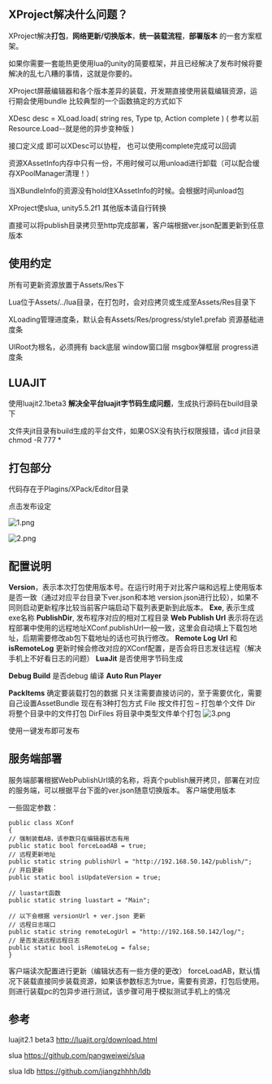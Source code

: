 ## XProject解决什么问题？

XProject解决**打包**，**网络更新/切换版本**，**统一装载流程**，**部署版本** 的一套方案框架。

如果你需要一套能热更使用lua的unity的简要框架，并且已经解决了发布时候将要解决的乱七八糟的事情，这就是你要的。

XProject屏蔽编辑器和各个版本差异的装载，开发期直接使用装载编辑资源，运行期会使用bundle
比较典型的一个函数搞定的方式如下

XDesc desc = XLoad.load( string res, Type tp, Action<XDesc> complete )
( 参考以前Resource.Load--就是他的异步变种版 )

接口定义成 即可以XDesc可以协程， 也可以使用complete完成可以回调

资源XAssetInfo内存中只有一份，不用时候可以用unload进行卸载（可以配合缓存XPoolManager清理！）

当XBundleInfo的资源没有hold住XAssetInfo的时候。会根据时间unload包

XProject使slua, unity5.5.2f1 其他版本请自行转换

直接可以将publish目录拷贝至http完成部署，客户端根据ver.json配置更新到任意版本


## 使用约定

所有可更新资源放置于Assets/Res下

Lua位于Assets/../lua目录，在打包时，会对应拷贝或生成至Assets/Res目录下

XLoading管理进度条，默认会有Assets/Res/progress/style1.prefab 资源基础进度条

UIRoot为根名，必须拥有 back底层 window窗口层 msgbox弹框层 progress进度条

## LUAJIT

使用luajit2.1beta3 **解决全平台luajit字节码生成问题**，生成执行源码在build目录下

文件夹jit目录有build生成的平台文件，如果OSX没有执行权限报错，请cd jit目录 chmod -R 777 *


## 打包部分

代码存在于Plagins/XPack/Editor目录

点击发布设定

![1.png](md/1.png)

![2.png](md/2.png)
 
## 配置说明
**Version**，表示本次打包使用版本号。在运行时用于对比客户端和远程上使用版本是否一致（通过对应平台目录下ver.json和本地
version.json进行比较），如果不同则启动更新程序比较当前客户端启动下载列表更新到此版本。
**Exe**, 表示生成exe名称
**PublishDir**, 发布程序对应的相对工程目录
**Web Publish Url** 表示将在远程部署中使用的远程地址XConf.publishUrl一般一致，这里会自动填上下载包地址，后期需要修改ab包下载地址的话也可执行修改。
**Remote Log Url** 和 **isRemoteLog** 更新时候会修改对应的XConf配置，是否会将日志发往远程（解决手机上不好看日志的问题）
**LuaJit** 是否使用字节码生成

**Debug Build** 是否debug 编译
**Auto Run Player**

**PackItems** 确定要装载打包的数据
只关注需要直接访问的，至于需要优化，需要自己设置AssetBundle
现在有3种打包方式
File 按文件打包 – 打包单个文件
Dir 将整个目录中的文件打包
DirFiles 将目录中类型文件单个打包
![3.png](md/3.png)
 
使用一键发布即可发布


## 服务端部署

服务端部署根据WebPublishUrl填的名称，将真个publish展开拷贝，部署在对应的服务端，可以根据平台下面的ver.json随意切换版本。
客户端使用版本

一些固定参数：
    
    public class XConf
    {
    // 强制装载AB，该参数只在编辑器状态有用
    public static bool forceLoadAB = true;
    // 远程更新地址
    public static string publishUrl = "http://192.168.50.142/publish/";
    // 开启更新
    public static bool isUpdateVersion = true;
    
    // luastart函数
    public static string luastart = "Main";
    
    // 以下会根据 versionUrl + ver.json 更新
    // 远程日志端口 
    public static string remoteLogUrl = "http://192.168.50.142/log/";
    // 是否发送远程远程日志
    public static bool isRemoteLog = false;
    }

客户端读次配置进行更新（编辑状态有一些方便的更改）
forceLoadAB，默认情况下装载直接同步装载资源，如果该参数标志为true，需要有资源，打包后使用。
则进行装载pc的包异步进行测试，该步骤可用于模拟测试手机上的情况




## 参考

luajit2.1 beta3 http://luajit.org/download.html

slua https://github.com/pangweiwei/slua

slua ldb https://github.com/jiangzhhhh/ldb


